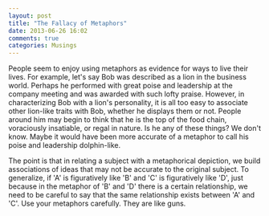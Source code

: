 ```yaml
---
layout: post
title: "The Fallacy of Metaphors"
date: 2013-06-26 16:02
comments: true
categories: Musings
---
```


<p>
People seem to enjoy using metaphors as evidence for ways to live their lives.
For example, let's say Bob was described as a lion in the business world.
Perhaps he performed with great poise and leadership at the company meeting and was awarded with such lofty praise.
However, in characterizing Bob with a lion's personality, it is all too easy to associate other lion-like traits with Bob, whether he displays them or not.
People around him may begin to think that he is the top of the food chain, voraciously insatiable, or regal in nature.
Is he any of these things?  We don't know.  Maybe it would have been more accurate of a metaphor to call his poise and leadership dolphin-like.
</p>

<p>
The point is that in relating a subject with a metaphorical depiction, we build associations of ideas that may not be accurate to the original subject.
To generalize, if 'A' is figuratively like 'B' and 'C' is figuratively like 'D', just because in the metaphor of 'B' and 'D' there is a certain relationship, we need to be careful to say that the same relationship exists between 'A' and 'C'.
Use your metaphors carefully.  They are like guns.
</p>
